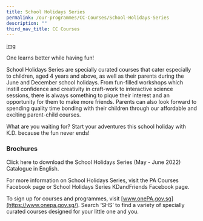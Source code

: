 ```yaml
---
title: School Holidays Series
permalink: /our-programmes/CC-Courses/School-Holidays-Series
description: ""
third_nav_title: CC Courses
---
```

[img]()

One learns better while having fun!

School Holidays Series are specially curated courses that cater especially to children, aged 4 years and above, as well as their parents during the June and December school holidays. From fun-filled workshops which instill confidence and creativity in craft-work to interactive science sessions, there is always something to pique their interest and an opportunity for them to make more friends. Parents can also look forward to spending quality time bonding with their children through our affordable and exciting parent-child courses.

What are you waiting for? Start your adventures this school holiday with K.D. because the fun never ends! 

### Brochures

Click here to download the School Holidays Series (May - June 2022) Catalogue in English.

For more information on School Holidays Series, visit the PA Courses Facebook page or School Holidays Series KDandFriends Facebook page.

To sign up for courses and programmes, visit [www.onePA.gov.sg](https://www.onepa.gov.sg/). Search ‘SHS’ to find a variety of specially curated courses designed for your little one and you.